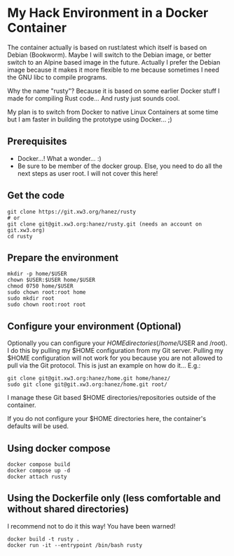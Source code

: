 # My Hack Environment in a Docker Container

The container actually is based on rust:latest which itself is based on Debian (Bookworm). Maybe I will switch to the Debian image, or better switch to an Alpine based image in the future. Actually I prefer the Debian image because it makes it more flexible to me because sometimes I need the GNU libc to compile programs.

Why the name "rusty"? Because it is based on some earlier Docker stuff I made for compiling Rust code... And rusty just sounds cool.

My plan is to switch from Docker to native Linux Containers at some time but I am faster in building the prototype using Docker... ;)

## Prerequisites

 * Docker...! What a wonder... :)
 * Be sure to be member of the docker group. Else, you need to do all the next steps as user root. I will not cover this here!

## Get the code

    git clone https://git.xw3.org/hanez/rusty
    # or
    git clone git@git.xw3.org:hanez/rusty.git (needs an account on git.xw3.org)
    cd rusty

## Prepare the environment

    mkdir -p home/$USER
    chown $USER:$USER home/$USER
    chmod 0750 home/$USER
    sudo chown root:root home
    sudo mkdir root
    sudo chown root:root root

## Configure your environment (Optional)

Optionally you can configure your $HOME directories (/home/$USER and /root). I do this by pulling my $HOME configuration from my Git server. Pulling my $HOME configuration will not work for you because you are not allowed to pull via the Git protocol. This is just an example on how do it... E.g.:

    git clone git@git.xw3.org:hanez/home.git home/hanez/
    sudo git clone git@git.xw3.org:hanez/home.git root/

I manage these Git based $HOME directories/repositories outside of the container.

If you do not configure your $HOME directories here, the container's defaults will be used.

## Using docker compose

    docker compose build
    docker compose up -d
    docker attach rusty 

## Using the Dockerfile only (less comfortable and without shared directories)

I recommend not to do it this way! You have been warned!

    docker build -t rusty .
    docker run -it --entrypoint /bin/bash rusty

